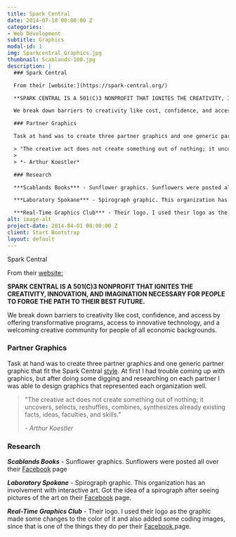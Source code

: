 ```yaml
---
title: Spark Central
date: 2014-07-18 00:00:00 Z
categories:
- Web Development
subtitle: Graphics
modal-id: 1
img: Sparkcentral_Graphics.jpg
thumbnail: Scablands-100.jpg
description: |
  ### Spark Central

  From their [website:](https://spark-central.org/)

  **SPARK CENTRAL IS A 501(C)3 NONPROFIT THAT IGNITES THE CREATIVITY, INNOVATION, AND IMAGINATION NECESSARY FOR PEOPLE TO FORGE THE PATH TO THEIR BEST FUTURE.**

  We break down barriers to creativity like cost, confidence, and access by offering transformative programs, access to innovative technology, and a welcoming creative community for people of all economic backgrounds.

  ### Partner Graphics

  Task at hand was to create three partner graphics and one generic partner graphic that fit the Spark Central [style](https://spark-central.org/playshops/). At first I had trouble coming up with graphics, but after doing some digging and researching on each partner I was able to design graphics that represented each organization well.

  > "The creative act does not create something out of nothing; it uncovers, selects, reshuffles, combines, synthesizes already existing facts, ideas, faculties, and skills."
  >
  > *- Arthur Koestler*

  ### Research

  ***Scablands Books*** - Sunflower graphics. Sunflowers were posted all over their [Facebook](https://www.facebook.com/pg/scablandsbooks/about/?ref=page_internal) page

  ***Laboratory Spokane*** - Spirograph graphic. This organization has an involvement with interactive art. Got the idea of a spirograph after seeing pictures of the art on their [Facebook](https://www.facebook.com/LaboratorySpokane/photos/a.477799072312307/956492271109649/?type=3&theater) page.

  ***Real-Time Graphics Club*** - Their logo. I used their logo as the graphic made some changes to the color of it and also added some coding images, since that is one of the things they do per their [Facebook ](https://www.facebook.com/Real-Time-Graphics-Club-1133237123489296/)page.
alt: image-alt
project-date: 2014-04-01 00:00:00 Z
client: Start Bootstrap
layout: default
---
```


Spark Central

From their [website:](https://spark-central.org/)

**SPARK CENTRAL IS A 501(C)3 NONPROFIT THAT IGNITES THE CREATIVITY, INNOVATION, AND IMAGINATION NECESSARY FOR PEOPLE TO FORGE THE PATH TO THEIR BEST FUTURE.**

We break down barriers to creativity like cost, confidence, and access by offering transformative programs, access to innovative technology, and a welcoming creative community for people of all economic backgrounds.

### Partner Graphics

Task at hand was to create three partner graphics and one generic partner graphic that fit the Spark Central [style](https://spark-central.org/playshops/). At first I had trouble coming up with graphics, but after doing some digging and researching on each partner I was able to design graphics that represented each organization well.

> "The creative act does not create something out of nothing; it uncovers, selects, reshuffles, combines, synthesizes already existing facts, ideas, faculties, and skills."
>
> *- Arthur Koestler*

### Research

***Scablands Books*** - Sunflower graphics. Sunflowers were posted all over their [Facebook](https://www.facebook.com/pg/scablandsbooks/about/?ref=page_internal) page

***Laboratory Spokane*** - Spirograph graphic. This organization has an involvement with interactive art. Got the idea of a spirograph after seeing pictures of the art on their [Facebook](https://www.facebook.com/LaboratorySpokane/photos/a.477799072312307/956492271109649/?type=3&theater) page.

***Real-Time Graphics Club*** - Their logo. I used their logo as the graphic made some changes to the color of it and also added some coding images, since that is one of the things they do per their [Facebook ](https://www.facebook.com/Real-Time-Graphics-Club-1133237123489296/)page.